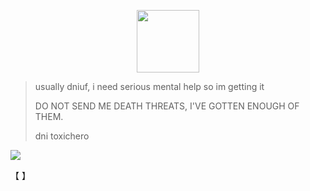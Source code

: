 
  <p align="center">
 <img width="100" height="100" src="[download (1)](https://github.com/user-attachments/assets/050d4073-066f-4b85-81d1-ac2191e82f1e)">
   

> usually dniuf, i need serious mental help so im getting it
>
> DO NOT SEND ME DEATH THREATS, I'VE GOTTEN ENOUGH OF THEM.
>
> dni toxichero




![](https://komarev.com/ghpvc/?username=ELLERN4TE&color=000000&label=plants&style=for-the-badge)

【    】　



